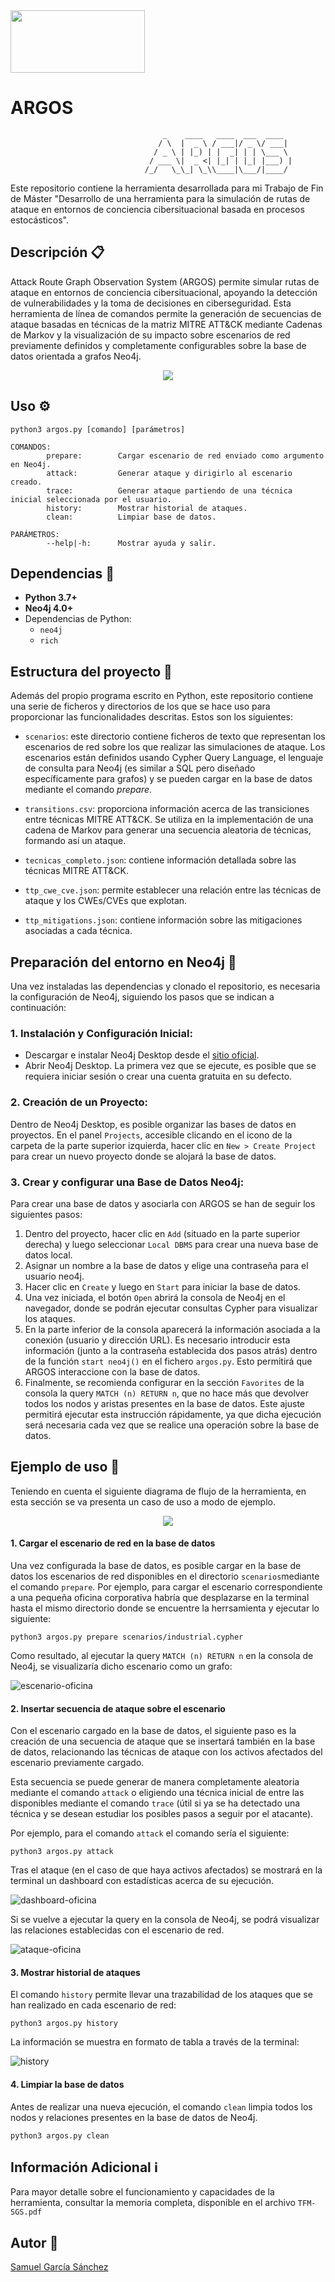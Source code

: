 <img src="https://user-images.githubusercontent.com/78796980/168422761-4be1d1b5-c065-4f44-86d7-44d346971897.png" width="215" height="100">


# ARGOS

                                      _    ____   ____  ___  ____
                                     / \  |  _ \ / ___|/ _ \/ ___|
                                    / _ \ | |_) | |  _| | | \___ \
                                   / ___ \|  _ <| |_| | |_| |___) |
                                  /_/   \_\_| \_\\____|\___/|____/


Este repositorio contiene la herramienta desarrollada para mi Trabajo de Fin de Máster "Desarrollo de una herramienta para la simulación de rutas de ataque en entornos de conciencia cibersituacional basada en procesos estocásticos".


## Descripción :clipboard:
Attack Route Graph Observation System (ARGOS) permite simular rutas de ataque en entornos de conciencia cibersituacional, apoyando la detección de vulnerabilidades y la toma de decisiones en ciberseguridad. Esta herramienta de línea de comandos permite la generación de secuencias de ataque basadas en técnicas de la matriz MITRE ATT&CK mediante Cadenas de Markov y la visualización de su impacto sobre escenarios de red previamente definidos y completamente configurables sobre la base de datos orientada a grafos Neo4j.

<p align="center">
  <img src="https://github.com/user-attachments/assets/710bcfae-f648-4ab4-a7af-af877c413d3c"/>
</p>

## Uso :gear:

```
python3 argos.py [comando] [parámetros]

COMANDOS:
        prepare:        Cargar escenario de red enviado como argumento en Neo4j.
        attack:         Generar ataque y dirigirlo al escenario creado.
        trace:          Generar ataque partiendo de una técnica inicial seleccionada por el usuario.
        history:        Mostrar historial de ataques.
        clean:          Limpiar base de datos.

PARÁMETROS:
        --help|-h:      Mostrar ayuda y salir.
```

## Dependencias :bookmark:
- **Python 3.7+**
- **Neo4j 4.0+**
- Dependencias de Python:
  - `neo4j`
  - `rich`

## Estructura del proyecto :open_file_folder:

Además del propio programa escrito en Python, este repositorio contiene una serie de ficheros y directorios de los que se hace uso para proporcionar las funcionalidades descritas. Estos son los siguientes:

- `scenarios`: este directorio contiene ficheros de texto que representan los escenarios de red sobre los que realizar las simulaciones de ataque. Los escenarios están definidos usando Cypher Query Language, el lenguaje de consulta para Neo4j (es similar a SQL pero diseñado específicamente para grafos) y se pueden cargar en la base de datos mediante el comando *prepare*.
  
- `transitions.csv`: proporciona información acerca de las transiciones entre técnicas MITRE ATT&CK. Se utiliza en la implementación de una cadena de Markov para generar una secuencia aleatoria de técnicas, formando así un ataque.
  
- `tecnicas_completo.json`: contiene información detallada sobre las técnicas MITRE ATT&CK.

- `ttp_cwe_cve.json`: permite establecer una relación entre las técnicas de ataque y los CWEs/CVEs que explotan.
  
- `ttp_mitigations.json`: contiene información sobre las mitigaciones asociadas a cada técnica.

## Preparación del entorno en Neo4j :wrench:
Una vez instaladas las dependencias y clonado el repositorio, es necesaria la configuración de Neo4j, siguiendo los pasos que se indican a continuación:

### 1. Instalación y Configuración Inicial:

- Descargar e instalar Neo4j Desktop desde el [sitio oficial](https://neo4j.com/download/).
- Abrir Neo4j Desktop. La primera vez que se ejecute, es posible que se requiera iniciar sesión o crear una cuenta gratuita en su defecto.

### 2. Creación de un Proyecto:

Dentro de Neo4j Desktop, es posible organizar las bases de datos en proyectos. En el panel `Projects`, accesible clicando en el icono de la carpeta de la parte superior izquierda, hacer clic en `New > Create Project` para crear un nuevo proyecto donde se alojará la base de datos.

### 3. Crear y configurar una Base de Datos Neo4j:
Para crear una base de datos y asociarla con ARGOS se han de seguir los siguientes pasos:

1. Dentro del proyecto, hacer clic en `Add` (situado en la parte superior derecha) y luego seleccionar `Local DBMS` para crear una nueva base de datos local.
2. Asignar un nombre a la base de datos y elige una contraseña para el usuario neo4j.
3. Hacer clic en `Create` y luego en `Start` para iniciar la base de datos.
4. Una vez iniciada, el botón `Open` abrirá la consola de Neo4j en el navegador, donde se podrán ejecutar consultas Cypher para visualizar los ataques.
5. En la parte inferior de la consola aparecerá la información asociada a la conexión (usuario y dirección URL). Es necesario introducir esta información (junto a la contraseña establecida dos pasos atrás) dentro de la función `start neo4j()` en el fichero `argos.py`. Esto permitirá que ARGOS interaccione con la base de datos.
6. Finalmente, se recomienda configurar en la sección `Favorites` de la consola la query `MATCH (n) RETURN n`, que no hace más que devolver todos los nodos y aristas presentes en la base de datos. Este ajuste permitirá ejecutar esta instrucción rápidamente, ya que dicha ejecución será necesaria cada vez que se realice una operación sobre la base de datos.

## Ejemplo de uso 🚀
Teniendo en cuenta el siguiente diagrama de flujo de la herramienta, en esta sección se va presenta un caso de uso a modo de ejemplo.

<p align="center">
  <img src="https://github.com/user-attachments/assets/2a79368f-32d3-4202-87a3-fa1beb16703a"/>
</p>

#### 1. Cargar el escenario de red en la base de datos
Una vez configurada la base de datos, es posible cargar en la base de datos los escenarios de red disponibles en el directorio `scenarios`mediante el comando `prepare`. 
Por ejemplo, para cargar el escenario correspondiente a una pequeña oficina corporativa habría que desplazarse en la terminal hasta el mismo directorio donde se encuentre la herrsamienta y ejecutar lo siguiente:

`python3 argos.py prepare scenarios/industrial.cypher`

Como resultado, al ejecutar la query `MATCH (n) RETURN n` en la consola de Neo4j, se visualizaría dicho escenario como un grafo:

![escenario-oficina](https://github.com/user-attachments/assets/11ce2310-c856-4adc-bc1c-fca7fc3c24a1)

#### 2. Insertar secuencia de ataque sobre el escenario
Con el escenario cargado en la base de datos, el siguiente paso es la creación de una secuencia de ataque que se insertará también en la base de datos, relacionando las técnicas de ataque con los activos afectados del escenario previamente cargado. 

Esta secuencia se puede generar de manera completamente aleatoria mediante el comando `attack` o eligiendo una técnica inicial de entre las disponibles mediante el comando `trace` (útil si ya se ha detectado una técnica y se desean estudiar los posibles pasos a seguir por el atacante).

Por ejemplo, para el comando `attack` el comando sería el siguiente:

`python3 argos.py attack`

Tras el ataque (en el caso de que haya activos afectados) se mostrará en la terminal un dashboard con estadísticas acerca de su ejecución.

![dashboard-oficina](https://github.com/user-attachments/assets/b78b1bca-482f-4645-a9db-5b92dd1fb009)

Si se vuelve a ejecutar la query en la consola de Neo4j, se podrá visualizar las relaciones establecidas con el escenario de red.

![ataque-oficina](https://github.com/user-attachments/assets/3803878f-f49a-450e-bb5b-3985b7e199d3)

#### 3. Mostrar historial de ataques
El comando `history` permite llevar una trazabilidad de los ataques que se han realizado en cada escenario de red:  

`python3 argos.py history`

La información se muestra en formato de tabla a través de la terminal:

![history](https://github.com/user-attachments/assets/05b07d4e-b4e0-45e3-9db9-7aa4f44c7151)


#### 4. Limpiar la base de datos
Antes de realizar una nueva ejecución, el comando `clean` limpia todos los nodos y relaciones presentes en la base de datos de Neo4j. 

`python3 argos.py clean`

## Información Adicional :information_source:
Para mayor detalle sobre el funcionamiento y capacidades de la herramienta, consultar la memoria completa, disponible en el archivo `TFM-SGS.pdf`

## Autor :art:
[Samuel García Sánchez](https://github.com/samugs13)
